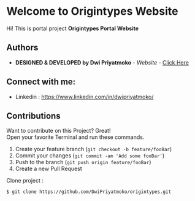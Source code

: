 # Welcome to Origintypes Website
 
Hi! This is portal project  **Origintypes Portal Website**

## Authors

* **DESIGNED & DEVELOPED by Dwi Priyatmoko** - *Website* - [Click Here](http://)

## Connect with me:
* Linkedin : https://www.linkedin.com/in/dwipriyatmoko/

## Contributions

Want to contribute on this Project? Great!<br>
Open your favorite Terminal and run these commands.

1. Create your feature branch (`git checkout -b feature/fooBar`)
2. Commit your changes (`git commit -am 'Add some fooBar'`)
3. Push to the branch (`git push origin feature/fooBar`)
4. Create a new Pull Request

Clone project :
```sh
$ git clone https://github.com/DwiPriyatmoko/origintypes.git
``` 
